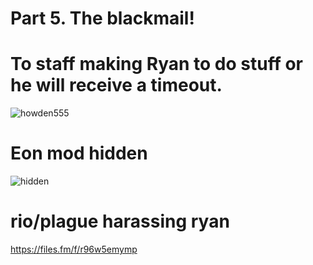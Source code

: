 # Part 5. The blackmail!

# To staff making Ryan to do stuff or he will receive a timeout.
![howden555](https://github.com/user-attachments/assets/e10966a0-da66-4d04-b8f2-66879467d781)

# Eon mod hidden
![hidden](https://github.com/user-attachments/assets/8269b388-1c9c-4bba-969a-de65467fc3d5)

# rio/plague harassing ryan
https://files.fm/f/r96w5emymp
